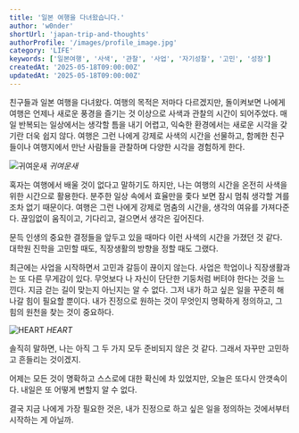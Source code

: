 ```yaml
---
title: '일본 여행을 다녀왔습니다.'
author: 'w0nder'
shortUrl: 'japan-trip-and-thoughts'
authorProfile: '/images/profile_image.jpg'
category: 'LIFE'
keywords: ['일본여행', '사색', '관찰', '사업', '자기성찰', '고민', '성장']
createdAt: '2025-05-18T09:00:00Z'
updatedAt: '2025-05-18T09:00:00Z'
---
```


친구들과 일본 여행을 다녀왔다.
여행의 목적은 저마다 다르겠지만,
돌이켜보면 나에게 여행은 언제나 새로운 풍경을 즐기는 것 이상으로 사색과 관찰의 시간이 되어주었다.
매일 반복되는 일상에서는 생각할 틈을 내기 어렵고,
익숙한 환경에서는 새로운 시각을 갖기란 더욱 쉽지 않다.
여행은 그런 나에게 강제로 사색의 시간을 선물하고,
함께한 친구들이나 여행지에서 만난 사람들을 관찰하며 다양한 시각을 경험하게 한다.

![귀여운새](/posts/21/assets/birds.jpg)
_귀여운새_

혹자는 여행에서 배울 것이 없다고 말하기도 하지만,
나는 여행의 시간을 온전히 사색을 위한 시간으로 활용한다.
분주한 일상 속에서 효율만을 좇다 보면 잠시 멈춰 생각할 겨를조차 없기 때문이다.
여행은 그런 나에게 강제로 멈춤의 시간을, 생각의 여유를 가져다준다.
끊임없이 움직이고, 기다리고, 걸으면서 생각은 깊어진다.

문득 인생의 중요한 결정들을 앞두고 있을 때마다 이런 사색의 시간을 가졌던 것 같다.
대학원 진학을 고민할 때도, 직장생활의 방향을 정할 때도 그랬다.

최근에는 사업을 시작하면서 고민과 갈등이 끊이지 않는다.
사업은 학업이나 직장생활과는 또 다른 무게감이 있다.
무엇보다 나 자신이 단단한 기둥처럼 버텨야 한다는 것을 느낀다.
지금 걷는 길이 맞는지 아닌지는 알 수 없다.
그저 내가 하고 싶은 일을 꾸준히 해나갈 힘이 필요할 뿐이다.
내가 진정으로 원하는 것이 무엇인지 명확하게 정의하고, 그 힘의 원천을 찾는 것이 중요하다.

![HEART](/posts/21/assets/heart.jpg)
_HEART_

솔직히 말하면, 나는 아직 그 두 가지 모두 준비되지 않은 것 같다.
그래서 자꾸만 고민하고 흔들리는 것이겠지.

어제는 모든 것이 명확하고 스스로에 대한 확신에 차 있었지만, 오늘은 또다시 안갯속이다.
내일은 또 어떻게 변할지 알 수 없다.

결국 지금 나에게 가장 필요한 것은, 내가 진정으로 하고 싶은 일을 정의하는 것에서부터 시작하는 게 아닐까.
